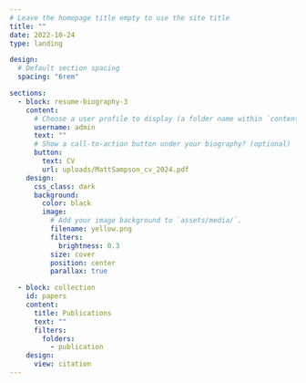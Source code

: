 ```yaml
---
# Leave the homepage title empty to use the site title
title: ""
date: 2022-10-24
type: landing

design:
  # Default section spacing
  spacing: "6rem"

sections:
  - block: resume-biography-3
    content:
      # Choose a user profile to display (a folder name within `content/authors/`)
      username: admin
      text: ""
      # Show a call-to-action button under your biography? (optional)
      button:
        text: CV
        url: uploads/MattSampson_cv_2024.pdf
    design:
      css_class: dark
      background:
        color: black
        image:
          # Add your image background to `assets/media/`.
          filename: yellow.png
          filters:
            brightness: 0.3
          size: cover
          position: center
          parallax: true

  - block: collection
    id: papers
    content:
      title: Publications
      text: ""
      filters:
        folders:
          - publication
    design:
      view: citation
---
```

